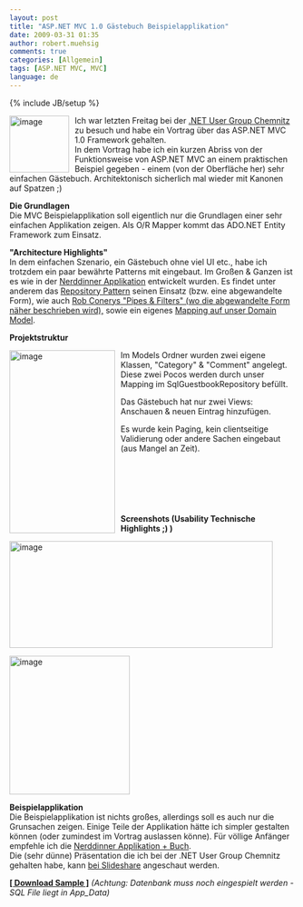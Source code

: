 ```yaml
---
layout: post
title: "ASP.NET MVC 1.0 Gästebuch Beispielapplikation"
date: 2009-03-31 01:35
author: robert.muehsig
comments: true
categories: [Allgemein]
tags: [ASP.NET MVC, MVC]
language: de
---
```

{% include JB/setup %}
<p><a href="{{BASE_PATH}}/assets/wp-images/image695.png"><img style="border-top-width: 0px; border-left-width: 0px; border-bottom-width: 0px; margin: 0px 10px 0px 0px; border-right-width: 0px" height="100" alt="image" src="{{BASE_PATH}}/assets/wp-images/image-thumb673.png" width="105" align="left" border="0" /></a> Ich war letzten Freitag bei der <a href="http://dotnet-chemnitz.de">.NET User Group Chemnitz</a> zu besuch und habe ein Vortrag &#252;ber das ASP.NET MVC 1.0 Framework gehalten.     <br />In dem Vortrag habe ich ein kurzen Abriss von der Funktionsweise von ASP.NET MVC an einem praktischen Beispiel gegeben - einem (von der Oberfl&#228;che her) sehr einfachen G&#228;stebuch. Architektonisch sicherlich mal wieder mit Kanonen auf Spatzen ;)</p> 
<!--more-->
  <p><strong>Die Grundlagen      <br /></strong>Die MVC Beispielapplikation soll eigentlich nur die Grundlagen einer sehr einfachen Applikation zeigen. Als O/R Mapper kommt das ADO.NET Entity Framework zum Einsatz.</p>  <p><strong>&quot;Architecture Highlights&quot;      <br /></strong>In dem einfachen Szenario, ein G&#228;stebuch ohne viel UI etc., habe ich trotzdem ein paar bew&#228;hrte Patterns mit eingebaut. Im Gro&#223;en &amp; Ganzen ist es wie in der <a href="{{BASE_PATH}}/2009/03/11/kostenloses-aspnet-mvc-tutorial-kapitel-sample-application-nerddinner/">Nerddinner Applikation</a> entwickelt wurden. Es findet unter anderem das <a href="http://martinfowler.com/eaaCatalog/repository.html">Repository Pattern</a> seinen Einsatz (bzw. eine abgewandelte Form), wie auch <a href="http://blog.wekeroad.com/mvc-storefront/mvcstore-part-3/">Rob Conerys &quot;Pipes &amp; Filters&quot; (wo die abgewandelte Form n&#228;her beschrieben wird),</a> sowie ein eigenes <a href="{{BASE_PATH}}/2009/03/13/howtocode-macht-ein-eigenes-model-ohne-linq2sqladonet-ef-magic/">Mapping auf unser Domain Model</a>.</p>  <p><strong>Projektstruktur</strong></p>  <p><a href="{{BASE_PATH}}/assets/wp-images/image696.png"><img style="border-top-width: 0px; border-left-width: 0px; border-bottom-width: 0px; margin: 0px 10px 0px 0px; border-right-width: 0px" height="322" alt="image" src="{{BASE_PATH}}/assets/wp-images/image-thumb674.png" width="186" align="left" border="0" /></a> </p>  <p>Im Models Ordner wurden zwei eigene Klassen, &quot;Category&quot; &amp; &quot;Comment&quot; angelegt. Diese zwei Pocos werden durch unser Mapping im SqlGuestbookRepository bef&#252;llt. </p>  <p>Das G&#228;stebuch hat nur zwei Views: Anschauen &amp; neuen Eintrag hinzuf&#252;gen.</p>  <p>Es wurde kein Paging, kein clientseitige Validierung oder andere Sachen eingebaut (aus Mangel an Zeit).</p>  <p>&#160;</p>  <p>&#160;</p>  <p>&#160;</p>  <p><strong>Screenshots (Usability Technische Highlights ;) )</strong></p>  <p><a href="{{BASE_PATH}}/assets/wp-images/image697.png"><img style="border-top-width: 0px; border-left-width: 0px; border-bottom-width: 0px; border-right-width: 0px" height="188" alt="image" src="{{BASE_PATH}}/assets/wp-images/image-thumb675.png" width="464" border="0" /></a> </p>  <p><a href="{{BASE_PATH}}/assets/wp-images/image698.png"><img style="border-top-width: 0px; border-left-width: 0px; border-bottom-width: 0px; border-right-width: 0px" height="244" alt="image" src="{{BASE_PATH}}/assets/wp-images/image-thumb676.png" width="212" border="0" /></a> </p>  <p><strong>Beispielapplikation</strong>     <br />Die Beispielapplikation ist nichts gro&#223;es, allerdings soll es auch nur die Grunsachen zeigen. Einige Teile der Applikation h&#228;tte ich simpler gestalten k&#246;nnen (oder zumindest im Vortrag auslassen k&#246;nne). F&#252;r v&#246;llige Anf&#228;nger empfehle ich die <a href="{{BASE_PATH}}/2009/03/11/kostenloses-aspnet-mvc-tutorial-kapitel-sample-application-nerddinner/">Nerddinner Applikation + Buch</a>.     <br />Die (sehr d&#252;nne) Pr&#228;sentation die ich bei der .NET User Group Chemnitz gehalten habe, kann <a href="http://www.slideshare.net/CodeInside/aspnet-mvc-1224264">bei Slideshare</a> angeschaut werden.</p>  <p><strong><a href="{{BASE_PATH}}/assets/files/democode/mvcguestbook/mvcguestbook.zip">[ Download Sample ]</a></strong> <em>(Achtung: Datenbank muss noch eingespielt werden - SQL File liegt in App_Data)</em></p>
